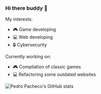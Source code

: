 ### Hi there buddy 👋

My interests:
- 🎮 Game developing 
- 💻 Web developing
- 🔒 Cybersecurity

Currently working on:
- 🎮 Compilation of classic games
- 💻 Refactoring some outdated websites

![Pedro Pacheco's GitHub stats](https://github-readme-stats.vercel.app/api?username=p-paachecoo&theme=dark)

